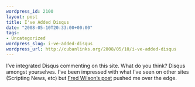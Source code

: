 ```yaml
--- 
wordpress_id: 2100
layout: post
title: I've Added Disqus
date: "2008-05-10T20:33:00+00:00"
tags: 
- Uncategorized
wordpress_slug: i-ve-added-disqus
wordpress_url: http://cubanlinks.org/2008/05/10/i-ve-added-disqus
---
```

<p>I&#8217;ve integrated Disqus commenting on this site.  What do you think?  Disqus amongst yourselves.  I&#8217;ve been impressed with what I&#8217;ve seen on other sites (Scripting News, etc) but <a href="http://avc.blogs.com/a_vc/2008/05/three-reasons-t.html">Fred Wilson&#8217;s post</a> pushed me over the edge.</p>
